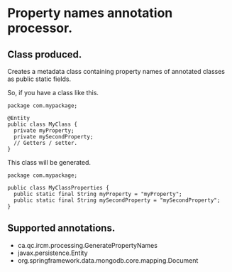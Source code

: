 # Property names annotation processor.

## Class produced.

Creates a metadata class containing property names of annotated classes as public static fields.

So, if you have a class like this.
```
package com.mypackage;

@Entity
public class MyClass {
  private myProperty;
  private mySecondProperty;
  // Getters / setter.
}
```

This class will be generated.
```
package com.mypackage;

public class MyClassProperties {
  public static final String myProperty = "myProperty";
  public static final String mySecondProperty = "mySecondProperty";
}
```

## Supported annotations.

- ca.qc.ircm.processing.GeneratePropertyNames
- javax.persistence.Entity
- org.springframework.data.mongodb.core.mapping.Document
